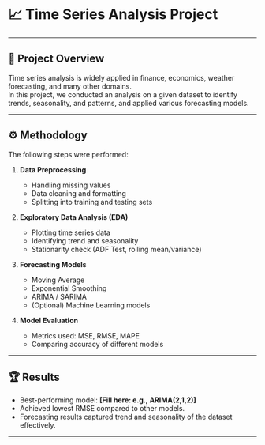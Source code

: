 # 📈 Time Series Analysis Project
---

## 📌 Project Overview
Time series analysis is widely applied in finance, economics, weather forecasting, and many other domains.  
In this project, we conducted an analysis on a given dataset to identify trends, seasonality, and patterns, and applied various forecasting models.  

---

## ⚙️ Methodology
The following steps were performed:

1. **Data Preprocessing**
   - Handling missing values
   - Data cleaning and formatting
   - Splitting into training and testing sets

2. **Exploratory Data Analysis (EDA)**
   - Plotting time series data
   - Identifying trend and seasonality
   - Stationarity check (ADF Test, rolling mean/variance)

3. **Forecasting Models**
   - Moving Average
   - Exponential Smoothing
   - ARIMA / SARIMA
   - (Optional) Machine Learning models

4. **Model Evaluation**
   - Metrics used: MSE, RMSE, MAPE
   - Comparing accuracy of different models

---

## 🏆 Results
- Best-performing model: **[Fill here: e.g., ARIMA(2,1,2)]**  
- Achieved lowest RMSE compared to other models.  
- Forecasting results captured trend and seasonality of the dataset effectively.  

---
